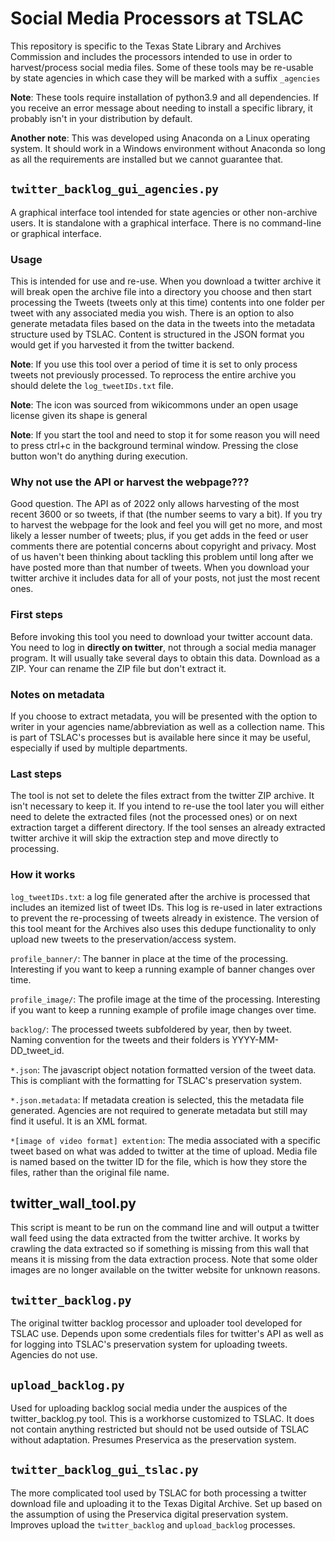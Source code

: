 # Social Media Processors at TSLAC
This repository is specific to the Texas State Library and Archives Commission and includes the processors intended to use in order to harvest/process social media files. Some of these tools may be re-usable by state agencies in which case they will be marked with a suffix `_agencies`

**Note**: These tools require installation of python3.9 and all dependencies. If you receive an error message about needing to install a specific library, it probably isn't in your distribution by default.

**Another note**: This was developed using Anaconda on a Linux operating system. It should work in a Windows environment without Anaconda so long as all the requirements are installed but we cannot guarantee that.

## `twitter_backlog_gui_agencies.py`
A graphical interface tool intended for state agencies or other non-archive users. It is standalone with a graphical interface. There is no command-line or graphical interface.
### Usage
This is intended for use and re-use. When you download a twitter archive it will break open the archive file into a directory you choose and then start processing the Tweets (tweets only at this time) contents into one folder per tweet with any associated media you wish. There is an option to also generate metadata files based on the data in the tweets into the metadata structure used by TSLAC. Content is structured in the JSON format you would get if you harvested it from the twitter backend.

**Note**: If you use this tool over a period of time it is set to only process tweets not previously processed. To reprocess the entire archive you should delete the `log_tweetIDs.txt` file.

**Note**: The icon was sourced from wikicommons under an open usage license given its shape is general

**Note**: If you start the tool and need to stop it for some reason you will need to press ctrl+c in the background terminal window. Pressing the close button won't do anything during execution.
### Why not use the API or harvest the webpage???
Good question. The API as of 2022 only allows harvesting of the most recent 3600 or so tweets, if that (the number seems to vary a bit). If you try to harvest the webpage for the look and feel you will get no more, and most likely a lesser number of tweets; plus, if you get adds in the feed or user comments there are potential concerns about copyright and privacy. Most of us haven't been thinking about tackling this problem until long after we have posted more than that number of tweets. When you download your twitter archive it includes data for all of your posts, not just the most recent ones.
### First steps
Before invoking this tool you need to download your twitter account data. You need to log in **directly on twitter**, not through a social media manager program. It will usually take several days to obtain this data. Download as a ZIP. Your can rename the ZIP file but don't extract it.
### Notes on metadata
If you choose to extract metadata, you will be presented with the option to writer in your agencies name/abbreviation as well as a collection name. This is part of TSLAC's processes but is available here since it may be useful, especially if used by multiple departments.
### Last steps
The tool is not set to delete the files extract from the twitter ZIP archive. It isn't necessary to keep it. If you intend to re-use the tool later you will either need to delete the extracted files (not the processed ones) or on next extraction target a different directory. If the tool senses an already extracted twitter archive it will skip the extraction step and move directly to processing.
### How it works
`log_tweetIDs.txt`: a log file generated after the archive is processed that includes an itemized list of tweet IDs. This log is re-used in later extractions to prevent the re-processing of tweets already in existence. The version of this tool meant for the Archives also uses this dedupe functionality to only upload new tweets to the preservation/access system.

`profile_banner/`: The banner in place at the time of the processing. Interesting if you want to keep a running example of banner changes over time.

`profile_image/`: The profile image at the time of the processing. Interesting if you want to keep a running example of profile image changes over time.

`backlog/`: The processed tweets subfoldered by year, then by tweet. Naming convention for the tweets and their folders is YYYY-MM-DD_tweet_id.

`*.json`: The javascript object notation formatted version of the tweet data. This is compliant with the formatting for TSLAC's preservation system.

`*.json.metadata`: If metadata creation is selected, this the metadata file generated. Agencies are not required to generate metadata but still may find it useful. It is an XML format.

`*[image of video format] extention`: The media associated with a specific tweet based on what was added to twitter at the time of upload. Media file is named based on the twitter ID for the file, which is how they store the files, rather than the original file name.
## twitter_wall_tool.py
This script is meant to be run on the command line and will output a twitter wall feed using the data extracted from the twitter archive. It works by crawling the data extracted so if something is missing from this wall that means it is missing from the data extraction process. Note that some older images are no longer available on the twitter website for unknown reasons.

## `twitter_backlog.py`
The original twitter backlog processor and uploader tool developed for TSLAC use. Depends upon some credentials files for twitter's API as well as for logging into TSLAC's preservation system for uploading tweets. Agencies do not use. 
## `upload_backlog.py`
Used for uploading backlog social media under the auspices of the twitter_backlog.py tool. This is a workhorse customized to TSLAC.  It does not contain anything restricted but should not be used outside of TSLAC without adaptation. Presumes Preservica as the preservation system.

## `twitter_backlog_gui_tslac.py`
The more complicated tool used by TSLAC for both processing a twitter download file and uploading it to the Texas Digital Archive. Set up based on the assumption of using the Preservica digital preservation system. Improves upload the `twitter_backlog` and `upload_backlog` processes.